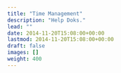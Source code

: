 ```yaml
---
title: "Time Management"
description: "Help Doks."
lead: ""
date: 2014-11-20T15:08:00+00:00
lastmod: 2014-11-20T15:08:00+00:00
draft: false
images: []
weight: 400
---
```

